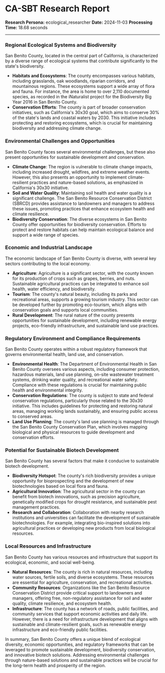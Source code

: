 # CA-SBT Research Report

**Research Persona:** ecological_researcher
**Date:** 2024-11-03
**Processing Time:** 18.68 seconds

---

### Regional Ecological Systems and Biodiversity

San Benito County, located in the central part of California, is characterized by a diverse range of ecological systems that contribute significantly to the state's biodiversity.

- **Habitats and Ecosystems**: The county encompasses various habitats, including grasslands, oak woodlands, riparian corridors, and mountainous regions. These ecosystems support a wide array of flora and fauna. For instance, the area is home to over 2,110 documented species, as recorded in the iNaturalist project for the Biodiversity Big Year 2016 in San Benito County.
- **Conservation Efforts**: The county is part of broader conservation initiatives, such as California's 30x30 goal, which aims to conserve 30% of the state's lands and coastal waters by 2030. This initiative includes protecting and restoring ecosystems, which is crucial for maintaining biodiversity and addressing climate change.

### Environmental Challenges and Opportunities

San Benito County faces several environmental challenges, but these also present opportunities for sustainable development and conservation.

- **Climate Change**: The region is vulnerable to climate change impacts, including increased drought, wildfires, and extreme weather events. However, this also presents an opportunity to implement climate-resilient practices and nature-based solutions, as emphasized in California's 30x30 initiative.
- **Soil and Water Quality**: Maintaining soil health and water quality is a significant challenge. The San Benito Resource Conservation District (SBRCD) provides assistance to landowners and managers to address these issues, promoting practices that enhance ecosystem health and climate resilience.
- **Biodiversity Conservation**: The diverse ecosystems in San Benito County offer opportunities for biodiversity conservation. Efforts to protect and restore habitats can help maintain ecological balance and support a wide range of species.

### Economic and Industrial Landscape

The economic landscape of San Benito County is diverse, with several key sectors contributing to the local economy.

- **Agriculture**: Agriculture is a significant sector, with the county known for its production of crops such as grapes, berries, and nuts. Sustainable agricultural practices can be integrated to enhance soil health, water efficiency, and biodiversity.
- **Tourism**: The county's natural beauty, including its parks and recreational areas, supports a growing tourism industry. This sector can be developed further by promoting eco-tourism, which aligns with conservation goals and supports local communities.
- **Rural Development**: The rural nature of the county presents opportunities for sustainable development, including renewable energy projects, eco-friendly infrastructure, and sustainable land use practices.

### Regulatory Environment and Compliance Requirements

San Benito County operates within a robust regulatory framework that governs environmental health, land use, and conservation.

- **Environmental Health**: The Department of Environmental Health in San Benito County oversees various aspects, including consumer protection, hazardous materials, land use planning, on-site wastewater treatment systems, drinking water quality, and recreational water safety. Compliance with these regulations is crucial for maintaining public health and environmental integrity.
- **Conservation Regulations**: The county is subject to state and federal conservation regulations, particularly those related to the 30x30 initiative. This includes guidelines for protecting and restoring natural areas, managing working lands sustainably, and ensuring public access to conserved areas.
- **Land Use Planning**: The county's land use planning is managed through the San Benito County Conservation Plan, which involves mapping biological and physical resources to guide development and conservation efforts.

### Potential for Sustainable Biotech Development

San Benito County has several factors that make it conducive to sustainable biotech development.

- **Biodiversity Hotspot**: The county's rich biodiversity provides a unique opportunity for bioprospecting and the development of new biotechnologies based on local flora and fauna.
- **Agricultural Innovation**: The agricultural sector in the county can benefit from biotech innovations, such as precision agriculture, genetically modified crops for drought resistance, and sustainable pest management practices.
- **Research and Collaboration**: Collaboration with nearby research institutions and universities can facilitate the development of sustainable biotechnologies. For example, integrating bio-inspired solutions into agricultural practices or developing new products from local biological resources.

### Local Resources and Infrastructure

San Benito County has various resources and infrastructure that support its ecological, economic, and social well-being.

- **Natural Resources**: The county is rich in natural resources, including water sources, fertile soils, and diverse ecosystems. These resources are essential for agriculture, conservation, and recreational activities.
- **Community Resources**: Organizations like the San Benito Resource Conservation District provide critical support to landowners and managers, offering free, non-regulatory assistance for soil and water quality, climate resilience, and ecosystem health.
- **Infrastructure**: The county has a network of roads, public facilities, and community services that support economic activities and daily life. However, there is a need for infrastructure development that aligns with sustainable and climate-resilient goals, such as renewable energy infrastructure and eco-friendly public facilities.

In summary, San Benito County offers a unique blend of ecological diversity, economic opportunities, and regulatory frameworks that can be leveraged to promote sustainable development, biodiversity conservation, and innovative biotech solutions. Addressing environmental challenges through nature-based solutions and sustainable practices will be crucial for the long-term health and prosperity of the region.
